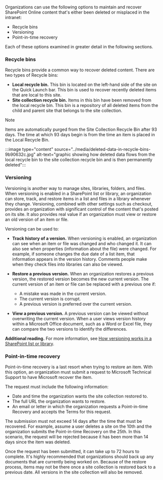 Organizations can use the following options to maintain and recover SharePoint Online content that's either been deleted or misplaced in the intranet:

 -  Recycle bins
 -  Versioning
 -  Point-in-time recovery

Each of these options examined in greater detail in the following sections.

### Recycle bins

Recycle bins provide a common way to recover deleted content. There are two types of Recycle bins:

 -  **Local recycle bin.** This bin is located on the left-hand side of the site on the Quick Launch bar. This bin is used to recover recently deleted items that are local to this site.
 -  **Site collection recycle bin.** Items in this bin have been removed from the local recycle bin. This bin is a repository of all deleted items from the child and parent site that belongs to the site collection.

> [!NOTE]
> Items are automatically purged from the Site Collection Recycle Bin after 93 days. The time at which 93 days begin is from the time an item is placed in the Local Recycle Bin.

:::image type="content" source="../media/deleted-data-in-recycle-bins-9b90632c.jpg" alt-text="graphic showing how deleted data flows from the local recycle bin to the site collection recycle bin and is then permanently deleted":::


### Versioning

Versioning is another way to manage sites, libraries, folders, and files. When versioning is enabled in a SharePoint list or library, an organization can store, track, and restore items in a list and files in a library whenever they change. Versioning, combined with other settings such as checkout, provides an organization with significant control of the content that's posted on its site. It also provides real value if an organization must view or restore an old version of an item or file.

Versioning can be used to:

 -  **Track history of a version.** When versioning is enabled, an organization can see when an item or file was changed and who changed it. It can also see when properties (information about the file) were changed. For example, if someone changes the due date of a list item, that information appears in the version history. Comments people make when they check files into libraries can also be viewed.
 -  **Restore a previous version.** When an organization restores a previous version, the restored version becomes the new current version. The current version of an item or file can be replaced with a previous one if:
    
     -  A mistake was made in the current version.
     -  The current version is corrupt.
     -  A previous version is preferred over the current version.
 -  **View a previous version.** A previous version can be viewed without overwriting the current version. When a user views version history within a Microsoft Office document, such as a Word or Excel file, they can compare the two versions to identify the differences.

**Additional reading.** For more information, see [How versioning works in a SharePoint list or library](https://support.office.com/article/How-does-versioning-work-in-a-SharePoint-list-or-library-0F6CD105-974F-44A4-AADB-43AC5BDFD247?azure-portal=true).

### Point-in-time recovery

Point-in-time recovery is a last resort when trying to restore an item. With this option, an organization must submit a request to Microsoft Technical Support to have Microsoft recover the item.

The request must include the following information:

 -  Date and time the organization wants the site collection restored to.
 -  The full URL the organization wants to restore.
 -  An email or letter in which the organization requests a Point-in-time Recovery and accepts the Terms for this request.

The submission must not exceed 14 days after the time that must be recovered. For example, assume a user deletes a site on the 10th and the organization submits the Point-in-time Recovery on the 25th. In this scenario, the request will be rejected because it has been more than 14 days since the item was deleted.

Once the request has been submitted, it can take up to 72 hours to complete. It's highly recommended that organizations should back up any documents that are currently being worked on. Because of the restore process, items may not be there once a site collection is restored back to a previous date. All versions in the site collection will also be removed.

